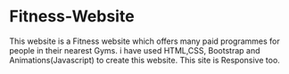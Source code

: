# Fitness-Website
This website is a Fitness website which offers many paid programmes for people in their nearest Gyms.
i have used HTML,CSS, Bootstrap and Animations(Javascript) to create this website. This site is Responsive too.
